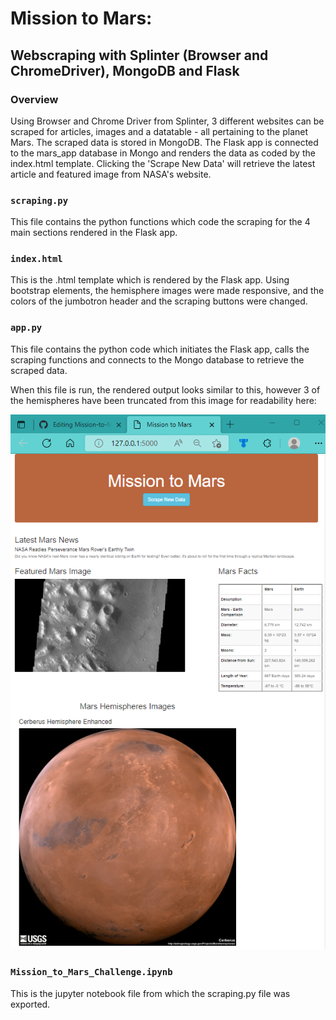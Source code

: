 # Mission to Mars:
## Webscraping with Splinter (Browser and ChromeDriver), MongoDB and Flask

### Overview

Using Browser and Chrome Driver from Splinter, 3 different websites can be scraped for articles, images and a datatable - all pertaining to the planet Mars.  The scraped data is stored in MongoDB.  The Flask app is connected to the mars_app database in Mongo and renders the data as coded by the index.html template.  Clicking the 'Scrape New Data' will retrieve the latest article and featured image from NASA's website.

### `scraping.py`

This file contains the python functions which code the scraping for the 4 main sections rendered in the Flask app.

### `index.html`

This is the .html template which is rendered by the Flask app.
Using bootstrap elements, the hemisphere images were made responsive, and the colors of the jumbotron header and the scraping buttons were changed.

### `app.py`

This file contains the python code which initiates the Flask app, calls the scraping functions and connects to the Mongo database to retrieve the scraped data.

When this file is run, the rendered output looks similar to this, however 3 of the hemispheres have been truncated from this image for readability here:

![rendered](https://github.com/lnshewmo/Mission-to-Mars/blob/main/index_rendered.png)

### `Mission_to_Mars_Challenge.ipynb`

This is the jupyter notebook file from which the scraping.py file was exported.


